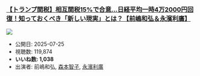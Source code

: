 ### [【トランプ関税】相互関税15%で合意...日経平均一時4万2000円回復！知っておくべき「新しい現実」とは？【前嶋和弘＆永濱利廣】](https://www.youtube.com/watch?v=i2KTcQt-fnU)
[![](https://img.youtube.com/vi/i2KTcQt-fnU/sddefault.jpg)](https://www.youtube.com/watch?v=i2KTcQt-fnU)
-   公開日: 2025-07-25
-   視聴数: 119,874
-   **いいね数: 1,038**
-   出演者: 前嶋和弘, [森本智子](/rehacq_fan/people/森本智子 "wikilink"), [永濱利廣](/rehacq_fan/people/永濱利廣 "wikilink")

